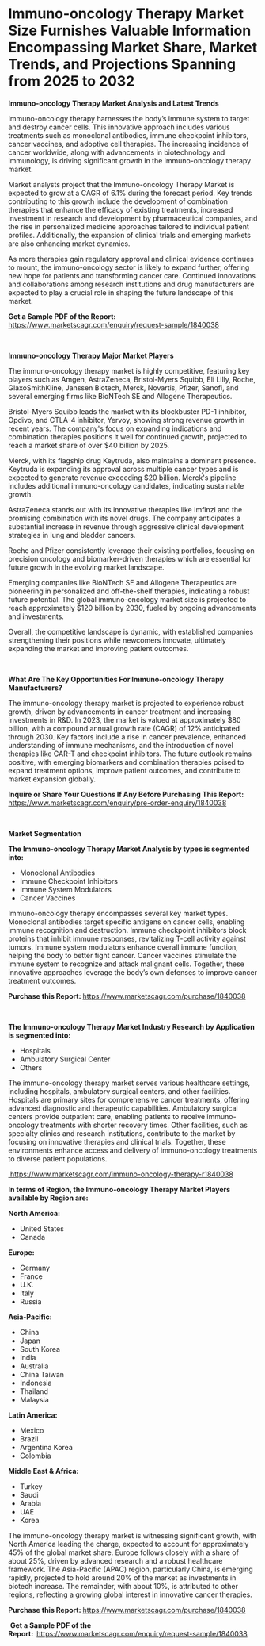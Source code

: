 <p><h1>Immuno-oncology Therapy Market Size Furnishes Valuable Information Encompassing Market Share, Market Trends, and Projections Spanning from 2025 to 2032</h1></p><p><strong>Immuno-oncology Therapy Market Analysis and Latest Trends</strong></p>
<p><p>Immuno-oncology therapy harnesses the body’s immune system to target and destroy cancer cells. This innovative approach includes various treatments such as monoclonal antibodies, immune checkpoint inhibitors, cancer vaccines, and adoptive cell therapies. The increasing incidence of cancer worldwide, along with advancements in biotechnology and immunology, is driving significant growth in the immuno-oncology therapy market. </p><p>Market analysts project that the Immuno-oncology Therapy Market is expected to grow at a CAGR of 6.1% during the forecast period. Key trends contributing to this growth include the development of combination therapies that enhance the efficacy of existing treatments, increased investment in research and development by pharmaceutical companies, and the rise in personalized medicine approaches tailored to individual patient profiles. Additionally, the expansion of clinical trials and emerging markets are also enhancing market dynamics. </p><p>As more therapies gain regulatory approval and clinical evidence continues to mount, the immuno-oncology sector is likely to expand further, offering new hope for patients and transforming cancer care. Continued innovations and collaborations among research institutions and drug manufacturers are expected to play a crucial role in shaping the future landscape of this market.</p></p>
<p><strong>Get a Sample PDF of the Report:&nbsp;</strong> <a href="https://www.marketscagr.com/enquiry/request-sample/1840038?utm_campaign=1166&utm_medium=2&utm_source=Github&utm_content=ia&utm_term=19042025&utm_id=immuno-oncology-therapy">https://www.marketscagr.com/enquiry/request-sample/1840038</a></p>
<p>&nbsp;</p>
<p><strong>Immuno-oncology Therapy Major Market Players</strong></p>
<p><p>The immuno-oncology therapy market is highly competitive, featuring key players such as Amgen, AstraZeneca, Bristol-Myers Squibb, Eli Lilly, Roche, GlaxoSmithKline, Janssen Biotech, Merck, Novartis, Pfizer, Sanofi, and several emerging firms like BioNTech SE and Allogene Therapeutics.</p><p>Bristol-Myers Squibb leads the market with its blockbuster PD-1 inhibitor, Opdivo, and CTLA-4 inhibitor, Yervoy, showing strong revenue growth in recent years. The company's focus on expanding indications and combination therapies positions it well for continued growth, projected to reach a market share of over $40 billion by 2025.</p><p>Merck, with its flagship drug Keytruda, also maintains a dominant presence. Keytruda is expanding its approval across multiple cancer types and is expected to generate revenue exceeding $20 billion. Merck's pipeline includes additional immuno-oncology candidates, indicating sustainable growth.</p><p>AstraZeneca stands out with its innovative therapies like Imfinzi and the promising combination with its novel drugs. The company anticipates a substantial increase in revenue through aggressive clinical development strategies in lung and bladder cancers.</p><p>Roche and Pfizer consistently leverage their existing portfolios, focusing on precision oncology and biomarker-driven therapies which are essential for future growth in the evolving market landscape.</p><p>Emerging companies like BioNTech SE and Allogene Therapeutics are pioneering in personalized and off-the-shelf therapies, indicating a robust future potential. The global immuno-oncology market size is projected to reach approximately $120 billion by 2030, fueled by ongoing advancements and investments.</p><p>Overall, the competitive landscape is dynamic, with established companies strengthening their positions while newcomers innovate, ultimately expanding the market and improving patient outcomes.</p></p>
<p>&nbsp;</p>
<p><strong>What Are The Key Opportunities For Immuno-oncology Therapy Manufacturers?</strong></p>
<p><p>The immuno-oncology therapy market is projected to experience robust growth, driven by advancements in cancer treatment and increasing investments in R&D. In 2023, the market is valued at approximately $80 billion, with a compound annual growth rate (CAGR) of 12% anticipated through 2030. Key factors include a rise in cancer prevalence, enhanced understanding of immune mechanisms, and the introduction of novel therapies like CAR-T and checkpoint inhibitors. The future outlook remains positive, with emerging biomarkers and combination therapies poised to expand treatment options, improve patient outcomes, and contribute to market expansion globally.</p></p>
<p><strong>Inquire or Share Your Questions If Any Before Purchasing This Report:</strong> <a href="https://www.marketscagr.com/enquiry/pre-order-enquiry/1840038?utm_campaign=1166&utm_medium=2&utm_source=Github&utm_content=ia&utm_term=19042025&utm_id=immuno-oncology-therapy">https://www.marketscagr.com/enquiry/pre-order-enquiry/1840038</a></p>
<p>&nbsp;</p>
<p><strong>Market Segmentation</strong></p>
<p><strong>The Immuno-oncology Therapy Market Analysis by types is segmented into:</strong></p>
<p><ul><li>Monoclonal Antibodies</li><li>Immune Checkpoint Inhibitors</li><li>Immune System Modulators</li><li>Cancer Vaccines</li></ul></p>
<p><p>Immuno-oncology therapy encompasses several key market types. Monoclonal antibodies target specific antigens on cancer cells, enabling immune recognition and destruction. Immune checkpoint inhibitors block proteins that inhibit immune responses, revitalizing T-cell activity against tumors. Immune system modulators enhance overall immune function, helping the body to better fight cancer. Cancer vaccines stimulate the immune system to recognize and attack malignant cells. Together, these innovative approaches leverage the body’s own defenses to improve cancer treatment outcomes.</p></p>
<p><strong>Purchase this Report:&nbsp;</strong><a href="https://www.marketscagr.com/purchase/1840038?utm_campaign=1166&utm_medium=2&utm_source=Github&utm_content=ia&utm_term=19042025&utm_id=immuno-oncology-therapy">https://www.marketscagr.com/purchase/1840038</a></p>
<p>&nbsp;</p>
<p><strong>The Immuno-oncology Therapy Market Industry Research by Application is segmented into:</strong></p>
<p><ul><li>Hospitals</li><li>Ambulatory Surgical Center</li><li>Others</li></ul></p>
<p><p>The immuno-oncology therapy market serves various healthcare settings, including hospitals, ambulatory surgical centers, and other facilities. Hospitals are primary sites for comprehensive cancer treatments, offering advanced diagnostic and therapeutic capabilities. Ambulatory surgical centers provide outpatient care, enabling patients to receive immuno-oncology treatments with shorter recovery times. Other facilities, such as specialty clinics and research institutions, contribute to the market by focusing on innovative therapies and clinical trials. Together, these environments enhance access and delivery of immuno-oncology treatments to diverse patient populations.</p></p>
<p><a href="https://www.marketscagr.com/immuno-oncology-therapy-r1840038?utm_campaign=1166&utm_medium=2&utm_source=Github&utm_content=ia&utm_term=19042025&utm_id=immuno-oncology-therapy">&nbsp;https://www.marketscagr.com/immuno-oncology-therapy-r1840038</a></p>
<p><strong>In terms of Region, the Immuno-oncology Therapy Market Players available by Region are:</strong></p>
<p>
    <p> <strong> North America: </strong>
        <ul>
            <li>United States</li>
            <li>Canada</li>
        </ul>
        </p> 
    <p> <strong> Europe: </strong>
        <ul>
            <li>Germany</li>
            <li>France</li>
            <li>U.K.</li>
            <li>Italy</li>
            <li>Russia</li>
        </ul>
        </p> 
    <p> <strong> Asia-Pacific: </strong>
        <ul>
            <li>China</li>
            <li>Japan</li>
            <li>South Korea</li>
            <li>India</li>
            <li>Australia</li>
            <li>China Taiwan</li>
            <li>Indonesia</li>
            <li>Thailand</li>
            <li>Malaysia</li>
        </ul>
        </p> 
    <p> <strong> Latin America: </strong>
        <ul>
            <li>Mexico</li>
            <li>Brazil</li>
            <li>Argentina Korea</li>
            <li>Colombia</li>
        </ul>
        </p> 
    <p> <strong> Middle East & Africa: </strong>
        <ul>
            <li>Turkey</li>
            <li>Saudi</li>
            <li>Arabia</li>
            <li>UAE</li>
            <li>Korea</li>
        </ul>
    </p>
    </p>
<p><p>The immuno-oncology therapy market is witnessing significant growth, with North America leading the charge, expected to account for approximately 45% of the global market share. Europe follows closely with a share of about 25%, driven by advanced research and a robust healthcare framework. The Asia-Pacific (APAC) region, particularly China, is emerging rapidly, projected to hold around 20% of the market as investments in biotech increase. The remainder, with about 10%, is attributed to other regions, reflecting a growing global interest in innovative cancer therapies.</p></p>
<p><strong>Purchase this Report: </strong><a href="https://www.marketscagr.com/purchase/1840038?utm_campaign=1166&utm_medium=2&utm_source=Github&utm_content=ia&utm_term=19042025&utm_id=immuno-oncology-therapy">https://www.marketscagr.com/purchase/1840038</a></p>
<p>&nbsp;<strong>Get a Sample PDF of the Report:&nbsp;&nbsp;</strong><a href="https://www.marketscagr.com/enquiry/request-sample/1840038?utm_campaign=1166&utm_medium=2&utm_source=Github&utm_content=ia&utm_term=19042025&utm_id=immuno-oncology-therapy">https://www.marketscagr.com/enquiry/request-sample/1840038</a></p>
<p><strong></strong></p>
<p><p></p><p></p><p></p></p>